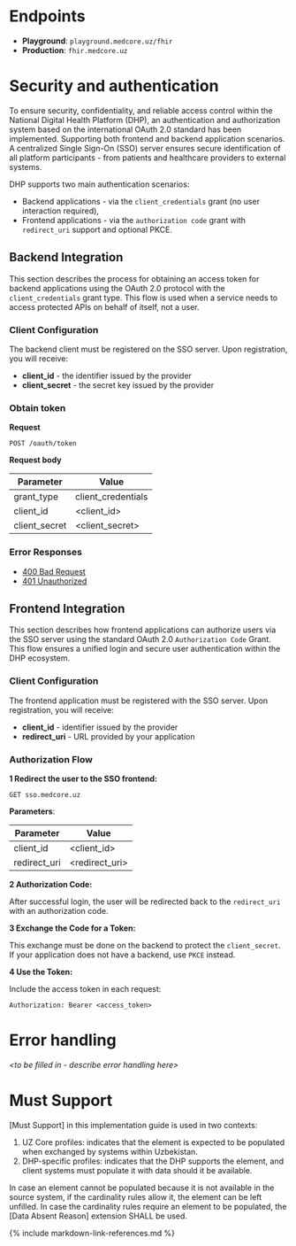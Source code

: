 # Endpoints

- **Playground**: `playground.medcore.uz/fhir`
- **Production**: `fhir.medcore.uz`


# Security and authentication

To ensure security, confidentiality, and reliable access control within the National Digital Health Platform (DHP), an authentication and authorization system based on the international OAuth 2.0 standard has been implemented.
Supporting both frontend and backend application scenarios. A centralized Single Sign-On (SSO) server ensures secure identification of all platform participants - from patients and healthcare providers to external systems.

DHP supports two main authentication scenarios:
- Backend applications - via the `client_credentials` grant (no user interaction required),
- Frontend applications - via the `authorization code` grant with `redirect_uri` support and optional PKCE.

## Backend Integration

This section describes the process for obtaining an access token for backend applications using the OAuth 2.0 protocol with the `client_credentials` grant type.
This flow is used when a service needs to access protected APIs on behalf of itself, not a user.

### Client Configuration

The backend client must be registered on the SSO server. Upon registration, you will receive:
- **client_id** - the identifier issued by the provider
- **client_secret** - the secret key issued by the provider

### Obtain token

**Request**

```
POST /oauth/token
```

**Request body**

| Parameter      | Value               |
|----------------|---------------------|
| grant\_type    | client\_credentials |
| client\_id     | \<client\_id>       |
| client\_secret | \<client\_secret>   |

### Error Responses

* <a href="https://www.postman.com/eg3333-1491/dhp/example/45312060-dce119ab-d60d-4112-acba-cb31503753b5/dhp-core?active-environment=45312060-e14d5c80-4578-464f-a016-dd51f566a5cd" target="_blank">400 Bad Request</a>
* <a href="https://www.postman.com/eg3333-1491/dhp/example/45312060-b279c65c-72e6-4161-be4c-0281fed405bd/dhp-core?active-environment=45312060-e14d5c80-4578-464f-a016-dd51f566a5cd" target="_blank">401 Unauthorized</a>

## Frontend Integration

This section describes how frontend applications can authorize users via the SSO server using the standard OAuth 2.0 `Authorization Code` Grant. This flow ensures a unified login and secure user authentication within the DHP ecosystem.

### Client Configuration

The frontend application must be registered with the SSO server. Upon registration, you will receive:

- **client_id** - identifier issued by the provider
- **redirect_uri** - URL provided by your application

### Authorization Flow

**1 Redirect the user to the SSO frontend:**

```
GET sso.medcore.uz
```

**Parameters**:

| Parameter     | Value            |
|---------------|------------------|
| client\_id    | \<client\_id>    |
| redirect\_uri | \<redirect\_uri> |

**2 Authorization Code:**

After successful login, the user will be redirected back to the `redirect_uri` with an authorization code.

**3 Exchange the Code for a Token:**

This exchange must be done on the backend to protect the `client_secret`. If your application does not have a backend, use `PKCE` instead.

**4 Use the Token:**

Include the access token in each request:

```
Authorization: Bearer <access_token>
```

# Error handling

*\<to be filled in - describe error handling here\>*

# Must Support
[Must Support] in this implementation guide is used in two contexts:

1. UZ Core profiles: indicates that the element is expected to be populated when exchanged by systems within Uzbekistan.
2. DHP-specific profiles: indicates that the DHP supports the element, and client systems must populate it with data should it be available.

In case an element cannot be populated because it is not available in the source system, if the cardinality rules allow it, the element can be left unfilled. In case the cardinality rules require an element to be populated, the [Data Absent Reason] extension SHALL be used.

{% include markdown-link-references.md %}
